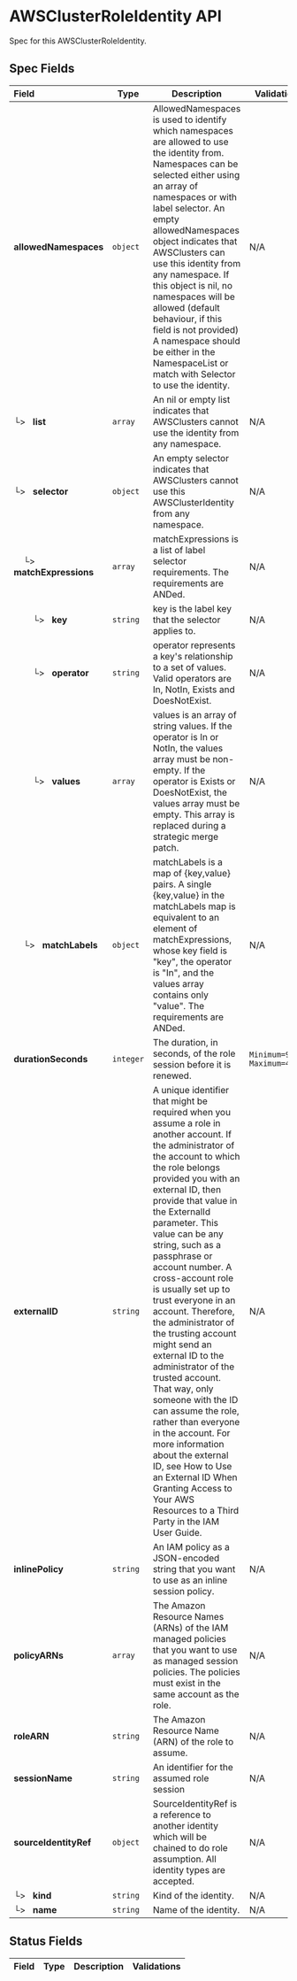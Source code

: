 # AWSClusterRoleIdentity API

Spec for this AWSClusterRoleIdentity.

## Spec Fields

| Field | Type | Description | Validations |
|:---|---|---|---|
|  **allowedNamespaces** | `object` | AllowedNamespaces is used to identify which namespaces are allowed to use the identity from. Namespaces can be selected either using an array of namespaces or with label selector. An empty allowedNamespaces object indicates that AWSClusters can use this identity from any namespace. If this object is nil, no namespaces will be allowed (default behaviour, if this field is not provided) A namespace should be either in the NamespaceList or match with Selector to use the identity. | N/A |
| └>&nbsp;&nbsp; **list** | `array` | An nil or empty list indicates that AWSClusters cannot use the identity from any namespace. | N/A |
| └>&nbsp;&nbsp; **selector** | `object` | An empty selector indicates that AWSClusters cannot use this AWSClusterIdentity from any namespace. | N/A |
| &nbsp;&nbsp;&nbsp;&nbsp;└>&nbsp;&nbsp; **matchExpressions** | `array` | matchExpressions is a list of label selector requirements. The requirements are ANDed. | N/A |
| &nbsp;&nbsp;&nbsp;&nbsp;&nbsp;&nbsp;&nbsp;&nbsp;└>&nbsp;&nbsp; **key** | `string` | key is the label key that the selector applies to. | N/A |
| &nbsp;&nbsp;&nbsp;&nbsp;&nbsp;&nbsp;&nbsp;&nbsp;└>&nbsp;&nbsp; **operator** | `string` | operator represents a key's relationship to a set of values. Valid operators are In, NotIn, Exists and DoesNotExist. | N/A |
| &nbsp;&nbsp;&nbsp;&nbsp;&nbsp;&nbsp;&nbsp;&nbsp;└>&nbsp;&nbsp; **values** | `array` | values is an array of string values. If the operator is In or NotIn, the values array must be non-empty. If the operator is Exists or DoesNotExist, the values array must be empty. This array is replaced during a strategic merge patch. | N/A |
| &nbsp;&nbsp;&nbsp;&nbsp;└>&nbsp;&nbsp; **matchLabels** | `object` | matchLabels is a map of {key,value} pairs. A single {key,value} in the matchLabels map is equivalent to an element of matchExpressions, whose key field is "key", the operator is "In", and the values array contains only "value". The requirements are ANDed. | N/A |
|  **durationSeconds** | `integer` | The duration, in seconds, of the role session before it is renewed. | `Minimum=900`<br>`Maximum=43200` |
|  **externalID** | `string` | A unique identifier that might be required when you assume a role in another account. If the administrator of the account to which the role belongs provided you with an external ID, then provide that value in the ExternalId parameter. This value can be any string, such as a passphrase or account number. A cross-account role is usually set up to trust everyone in an account. Therefore, the administrator of the trusting account might send an external ID to the administrator of the trusted account. That way, only someone with the ID can assume the role, rather than everyone in the account. For more information about the external ID, see How to Use an External ID When Granting Access to Your AWS Resources to a Third Party in the IAM User Guide. | N/A |
|  **inlinePolicy** | `string` | An IAM policy as a JSON-encoded string that you want to use as an inline session policy. | N/A |
|  **policyARNs** | `array` | The Amazon Resource Names (ARNs) of the IAM managed policies that you want to use as managed session policies. The policies must exist in the same account as the role. | N/A |
|  **roleARN** | `string` | The Amazon Resource Name (ARN) of the role to assume. | N/A |
|  **sessionName** | `string` | An identifier for the assumed role session | N/A |
|  **sourceIdentityRef** | `object` | SourceIdentityRef is a reference to another identity which will be chained to do role assumption. All identity types are accepted. | N/A |
| └>&nbsp;&nbsp; **kind** | `string` | Kind of the identity. | N/A |
| └>&nbsp;&nbsp; **name** | `string` | Name of the identity. | N/A |
## Status Fields

| Field | Type | Description | Validations |
|:---|---|---|---|
